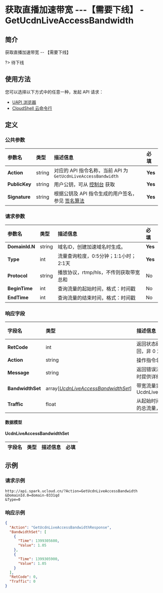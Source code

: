 # 获取直播加速带宽 ---【需要下线】 - GetUcdnLiveAccessBandwidth

## 简介

获取直播加速带宽 -- 【需要下线】

?> 待下线




## 使用方法

您可以选择以下方式中的任意一种，发起 API 请求：
- [UAPI 浏览器](https://console.ucloud.cn/uapi/detail?id=GetUcdnLiveAccessBandwidth)
- [CloudShell 云命令行](https://shell.ucloud.cn/)


## 定义

### 公共参数

| 参数名 | 类型 | 描述信息 | 必填 |
|:---|:---|:---|:---|
| **Action**     | string  | 对应的 API 指令名称，当前 API 为 `GetUcdnLiveAccessBandwidth`                        | **Yes** |
| **PublicKey**  | string  | 用户公钥，可从 [控制台](https://console.ucloud.cn/uapi/apikey) 获取                                             | **Yes** |
| **Signature**  | string  | 根据公钥及 API 指令生成的用户签名，参见 [签名算法](api/summary/signature.md)  | **Yes** |

### 请求参数

| 参数名 | 类型 | 描述信息 | 必填 |
|:---|:---|:---|:---|
| **DomainId.N** | string | 域名ID，创建加速域名时生成。 |**Yes**|
| **Type** | int | 流量查询粒度，0:5分钟；1:1小时；2:1天 |**Yes**|
| **Protocol** | string | 播放协议，rtmp/hls，不传则获取带宽总和 |No|
| **BeginTime** | int | 查询流量的起始时间，格式：时间戳 |No|
| **EndTime** | int | 查询流量的结束时间，格式：时间戳 |No|

### 响应字段

| 字段名 | 类型 | 描述信息 | 必填 |
|:---|:---|:---|:---|
| **RetCode** | int | 返回状态码，为 0 则为成功返回，非 0 为失败 |**Yes**|
| **Action** | string | 操作指令名称 |**Yes**|
| **Message** | string | 返回错误消息，当 `RetCode` 非 0 时提供详细的描述信息 |No|
| **BandwidthSet** | array[[*UcdnLiveAccessBandwidthSet*](#UcdnLiveAccessBandwidthSet)] | 带宽流量实例表。具体参考下面 UcdnLiveAccessBandwidthSet |No|
| **Traffic** | float | 从起始时间到结束时间内所使用的总流量，单位GB |No|

#### 数据模型


#### UcdnLiveAccessBandwidthSet

| 字段名 | 类型 | 描述信息 | 必填 |
|:---|:---|:---|:---|

## 示例

### 请求示例
    
```
http://api.spark.ucloud.cn/?Action=GetUcdnLiveAccessBandwidth
&DomainId.0=domain-0331qd
&Type=0
```

### 响应示例
    
```json
{
  "Action": "GetUcdnLiveAccessBandwidthResponse",
  "BandwidthSet": [
    {
      "Time": 1399305600,
      "Value": 1.05
    },
    {
      "Time": 1399305900,
      "Value": 1.05
    }
  ],
  "RetCode": 0,
  "Traffic": 0
}
```





